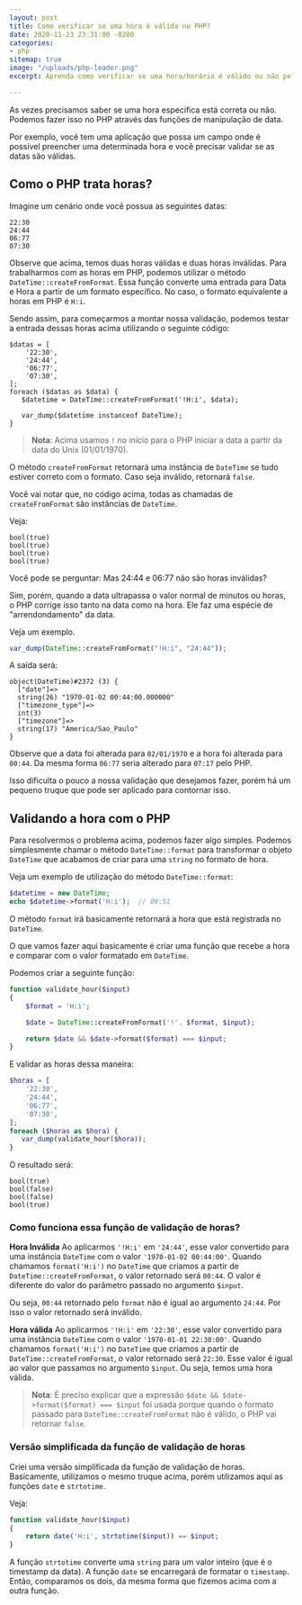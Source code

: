 ```yaml
---
layout: post
title: Como verificar se uma hora é válida no PHP?
date: 2020-11-23 23:31:00 -0200
categories:
- php
sitemap: true
image: "/uploads/php-leader.png"
excerpt: Aprenda como verificar se uma hora/horário é válido ou não pelo PHP

---
```

As vezes precisamos saber se uma hora específica está correta ou não. Podemos fazer isso no PHP através das funções de manipulação de data.

Por exemplo, você tem uma aplicação que possa um campo onde é possível preencher uma determinada hora e você precisar validar se as datas são válidas. 


## Como o PHP trata horas?

Imagine um cenário onde você possua as seguintes datas:

```
22:30
24:44
06:77
07:30
```

Observe que acima, temos duas horas válidas e duas horas inválidas. Para trabalharmos com as horas em PHP, podemos utilizar o método `DateTime::createFromFormat`. Essa função converte uma entrada para Data e Hora a partir de um formato específico. No caso, o formato equivalente a horas em PHP é `H:i`.

Sendo assim, para começarmos a montar nossa validação, podemos testar a entrada dessas horas acima utilizando o seguinte código:

```
$datas = [
    '22:30',
    '24:44',
    '06:77',
    '07:30',
];
foreach ($datas as $data) {
   $datetime = DateTime::createFromFormat('!H:i', $data);
   
   var_dump($datetime instanceof DateTime);
}
```

> **Nota**: Acima usamos `!` no início para o PHP iniciar a data a partir da data do Unix (01/01/1970).

O método `createFromFormat` retornará uma instância de `DateTime` se tudo estiver correto com o formato. Caso seja inválido, retornará `false`. 

Você vai notar que, no código acima, todas as chamadas de `createFromFormat` são instâncias de `DateTime`.

Veja:
```
bool(true)
bool(true)
bool(true)
bool(true)
```

Você pode se perguntar: Mas 24:44 e 06:77 não são horas inválidas?

Sim, porém, quando a data ultrapassa o valor normal de minutos ou horas, o PHP corrige isso tanto na data como na hora. Ele faz uma espécie de "arrendondamento" da data.

Veja um exemplo.

```php
var_dump(DateTime::createFromFormat("!H:i", "24:44"));
```

A saída será:

```
object(DateTime)#2372 (3) {
  ["date"]=>
  string(26) "1970-01-02 00:44:00.000000"
  ["timezone_type"]=>
  int(3)
  ["timezone"]=>
  string(17) "America/Sao_Paulo"
}
```

Observe que a data foi alterada para `02/01/1970` e a hora foi alterada para `00:44`. Da mesma forma `06:77` seria alterado para `07:17` pelo PHP. 

Isso dificulta o pouco a nossa validação que desejamos fazer, porém há um pequeno truque que pode ser aplicado para contornar isso.

## Validando a hora com o PHP

Para resolvermos o problema acima, podemos fazer algo simples. Podemos simplesmente chamar o método `DateTime::format` para transformar o objeto `DateTime` que acabamos de criar para uma `string` no formato de hora.

Veja um exemplo de utilização do método `DateTime::format`:

```php
$datetime = new DateTime;
echo $datetime->format('H:i');  // 09:51
```

O método `format` irá basicamente retornará a hora que está registrada no `DateTime`. 

O que vamos fazer aqui basicamente é criar uma função que recebe a hora e comparar com o valor formatado em `DateTime`.

Podemos criar a seguinte função:

```php
function validate_hour($input) 
{
    $format = 'H:i';

    $date = DateTime::createFromFormat('!'. $format, $input);

    return $date && $date->format($format) === $input;
}
```

E validar as horas dessa maneira:

```php
$horas = [
    '22:30',
    '24:44',
    '06:77',
    '07:30',
];
foreach ($horas as $hora) {
   var_dump(validate_hour($hora));
}
```

O resultado será:

```
bool(true)
bool(false)
bool(false)
bool(true)
```



### Como funciona essa função de validação de horas?

**Hora Inválida**
Ao aplicarmos `'!H:i'` em `'24:44'`, esse valor convertido para uma instância `DateTime` com o valor `'1970-01-02 00:44:00'`. Quando chamamos `format('H:i')` no `DateTime` que criamos a partir de `DateTime::createFromFormat`, o valor retornado será `00:44`. O valor é diferente do valor do parâmetro passado no argumento `$input`.

Ou seja, `00:44` retornado pelo `format` não é igual ao argumento `24:44`. Por isso o valor retornado será inválido.

**Hora válida**
Ao aplicarmos `'!H:i'` em `'22:30'`, esse valor convertido para uma instância `DateTime` com o valor `'1970-01-01 22:30:00'`. Quando chamamos `format('H:i')` no `DateTime` que criamos a partir de `DateTime::createFromFormat`, o valor retornado será `22:30`. Esse valor é igual ao valor que passamos no argumento `$input`. Ou seja, temos uma hora válida.


> **Nota**: É preciso explicar que a expressão `$date && $date->format($format) === $input` foi usada porque quando o formato passado para `DateTime::createFromFormat` não é válido, o PHP vai retornar `false`.  

### Versão simplificada da função de validação de horas

Criei uma versão simplificada da função de validação de horas. Basicamente, utilizamos o mesmo truque acima, porém utilizamos aqui as funções `date` e `strtotime`. 

Veja:

```php
function validate_hour($input)
{
    return date('H:i', strtotime($input)) == $input;
}
```

A função `strtotime` converte uma `string` para um valor inteiro (que é o timestamp da data).  A função `date` se encarregará de formatar o `timestamp`. Então, comparamos os dois, da mesma forma que fizemos acima com a outra função.